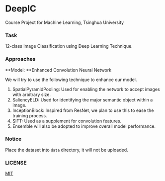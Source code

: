 # DeepIC

Course Project for Machine Learning, Tsinghua University

### Task

12-class Image Classification using Deep Learning Technique.

### Approaches

**Model: **Enhanced Convolution Neural Network

We will try to use the following technique to enhance our model.

1. SpatialPyramidPooling: Used for enabling the network to accept images with arbitrary size.
2. SaliencyELD: Used for identifying the major semantic object within a image.
3. InceptionBlock: Inspired from ResNet, we plan to use this to ease the training process.
4. SIFT: Used as a supplement for convolution features.
5. Ensemble will also be adopted to improve overall model performance.

### Notice

Place the dataset into ```data``` directory, it will not be uploaded.

### LICENSE
[MIT](https://github.com/HeavenDuke/DeepIC/blob/master/LICENSE)